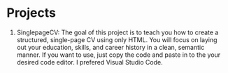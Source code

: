 # Projects
1. SinglepageCV: The goal of this project is to teach you how to create a structured, single-page CV using only HTML. You will focus on laying out your education, skills, and career history in a clean, semantic manner. If you want to use, just copy the code and paste in to the your desired code editor. I prefered Visual Studio Code. 

